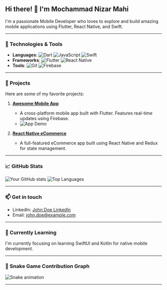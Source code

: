 ## Hi there! 👋 I'm Mochammad Nizar Mahi

I'm a passionate Mobile Developer who loves to explore and build amazing mobile applications using Flutter, React Native, and Swift.

---

### 🔧 Technologies & Tools
- **Languages**: ![Dart](https://img.shields.io/badge/-Dart-0175C2?style=flat-square&logo=dart) ![JavaScript](https://img.shields.io/badge/-JavaScript-yellow?style=flat-square&logo=javascript) ![Swift](https://img.shields.io/badge/-Swift-FA7343?style=flat-square&logo=swift)
- **Frameworks**: ![Flutter](https://img.shields.io/badge/-Flutter-02569B?style=flat-square&logo=flutter) ![React Native](https://img.shields.io/badge/-React%20Native-61DAFB?style=flat-square&logo=react)
- **Tools**: ![Git](https://img.shields.io/badge/-Git-F05032?style=flat-square&logo=git) ![Firebase](https://img.shields.io/badge/-Firebase-FFCA28?style=flat-square&logo=firebase)

---

### 🚀 Projects

Here are some of my favorite projects:

1. **[Awesome Mobile App](https://github.com/johndoe/awesome-mobile-app)** 
   - A cross-platform mobile app built with Flutter. Features real-time updates using Firebase.
   - ![App Demo](https://media.giphy.com/media/JIX9t2j0ZTN9S/giphy.gif)

2. **[React Native eCommerce](https://github.com/johndoe/react-native-ecommerce)**
   - A full-featured eCommerce app built using React Native and Redux for state management.

---

### 📈 GitHub Stats

![Your GitHub stats](https://github-readme-stats.vercel.app/api?username=nizarmahi&show_icons=true&theme=radical)
![Top Languages](https://github-readme-stats.vercel.app/api/top-langs/?username=nizarmahi&layout=compact&theme=radical)

---

### 📫 Get in touch

- LinkedIn: [John Doe LinkedIn](https://linkedin.com/in/johndoe)
- Email: [john.doe@example.com](mailto:mahinizar7@gmail.com)

---

### 🌱 Currently Learning

I'm currently focusing on learning SwiftUI and Kotlin for native mobile development.

---

### 🐍 Snake Game Contribution Graph

![Snake animation](https://github.com/nizarmahi/nizarmahi/blob/output/github-contribution-grid-snake.svg)

---
